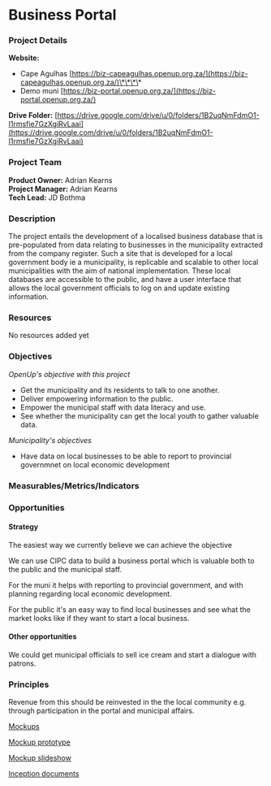 # Business Portal

### Project Details

**Website:** 

* Cape Agulhas [https://biz-capeagulhas.openup.org.za/](https://biz-capeagulhas.openup.org.za/)\*\*\*\*
* Demo muni [https://biz-portal.openup.org.za/](https://biz-portal.openup.org.za/)

**Drive Folder:** [https://drive.google.com/drive/u/0/folders/1B2uqNmFdmO1-I1rmsfie7GzXgiRvLaai](https://drive.google.com/drive/u/0/folders/1B2uqNmFdmO1-I1rmsfie7GzXgiRvLaai)

### Project Team

**Product Owner:** Adrian Kearns  
**Project Manager:** Adrian Kearns  
**Tech Lead:** JD Bothma  


### Description

The project entails the development of a localised business database that is pre-populated from data relating to businesses in the municipality extracted from the company register. Such a site that is developed for a local government body ie a municipality, is replicable and scalable to other local municipalities with the aim of national implementation. These local databases are accessible to the public, and have a user interface that allows the local government officials to log on and update existing information.

### Resources

No resources added yet

### Objectives

_OpenUp's objective with this project_

* Get the municipality and its residents to talk to one another.
* Deliver empowering information to the public.
* Empower the municipal staff with data literacy and use.
* See whether the municipality can get the local youth to gather valuable data.

_Municipality's objectives_

* Have data on local businesses to be able to report to provincial governmnet on local economic development

### Measurables/Metrics/Indicators

### Opportunities

#### Strategy

The easiest way we currently believe we can achieve the objective

We can use CIPC data to build a business portal which is valuable both to the public and the municipal staff.

For the muni it helps with reporting to provincial government, and with planning regarding local economic development.

For the public it's an easy way to find local businesses and see what the market looks like if they want to start a local business.

#### Other opportunities

We could get municipal officials to sell ice cream and start a dialogue with patrons.

### Principles

Revenue from this should be reinvested in the the local community e.g. through participation in the portal and municipal affairs.

[Mockups](https://www.figma.com/file/vdOtyeFK6WD6XcimWiXqHZ/CAM-Business-Directory?node-id=2958%3A479)

[Mockup prototype](https://www.figma.com/proto/vdOtyeFK6WD6XcimWiXqHZ/CAM-Business-Directory?node-id=2958%3A479&scaling=scale-down&redirected=1)

[Mockup slideshow](https://docs.google.com/presentation/d/1M-r2iX8ob7mTJHbZ4jKPBnSyhpxUa1vmyn2GuLsCJf0/edit#slide=id.g3d26f9590f_0_49)

[Inception documents](https://drive.google.com/drive/folders/1SnnF5Q-56RsDBgNHoOdWVdV67JRU12wm)

